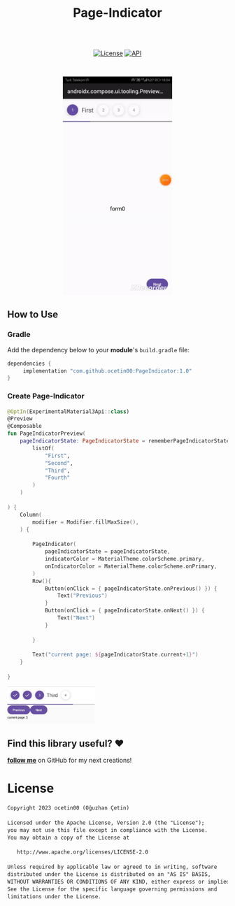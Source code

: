 <h1 align="center">Page-Indicator </h1></br>
<p align="center">
  </a><br>
  <a href="https://opensource.org/licenses/Apache-2.0"><img alt="License" src="https://img.shields.io/badge/License-Apache%202.0-blue.svg"/></a>
  <a href="https://android-arsenal.com/api?level=21"><img alt="API" src="https://img.shields.io/badge/API-21%2B-brightgreen.svg?style=flat"/></a>
</p> <br>

<p align="center">
<img src="https://github.com/ocetin00/temp/blob/main/ezgif.com-video-to-gif.gif" width="250"/>
</p>

## How to Use

### Gradle
Add the dependency below to your **module**'s `build.gradle` file:

```gradle
dependencies {
     implementation "com.github.ocetin00:PageIndicator:1.0"
}
```

</details>


### Create Page-Indicator


```kotlin
@OptIn(ExperimentalMaterial3Api::class)
@Preview
@Composable
fun PageIndicatorPreview(
    pageIndicatorState: PageIndicatorState = rememberPageIndicatorState(
        listOf(
            "First",
            "Second",
            "Third",
            "Fourth"
        )
    )

) {
    Column(
        modifier = Modifier.fillMaxSize(),
    ) {
      
        PageIndicator(
            pageIndicatorState = pageIndicatorState,
            indicatorColor = MaterialTheme.colorScheme.primary,
            onIndicatorColor = MaterialTheme.colorScheme.onPrimary,
        )
        Row(){
            Button(onClick = { pageIndicatorState.onPrevious() }) {
                Text("Previous")
            }
            Button(onClick = { pageIndicatorState.onNext() }) {
                Text("Next")
            }

        }

        Text("current page: ${pageIndicatorState.current+1}")
    }

}
```
<img src="https://github.com/ocetin00/temp/blob/main/WhatsApp%20Image%202023-02-11%20at%2016.49.47.jpeg" width="200"/>



## Find this library useful? :heart:
__[follow me](https://github.com/ocetin00)__ on GitHub for my next creations! 

# License
```xml
Copyright 2023 ocetin00 (Oğuzhan Çetin)

Licensed under the Apache License, Version 2.0 (the "License");
you may not use this file except in compliance with the License.
You may obtain a copy of the License at

   http://www.apache.org/licenses/LICENSE-2.0

Unless required by applicable law or agreed to in writing, software
distributed under the License is distributed on an "AS IS" BASIS,
WITHOUT WARRANTIES OR CONDITIONS OF ANY KIND, either express or implied.
See the License for the specific language governing permissions and
limitations under the License.
```
